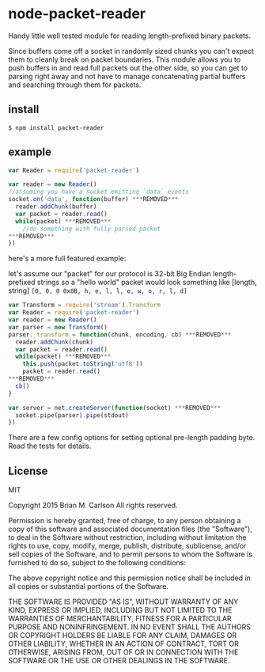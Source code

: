 node-packet-reader
==================

Handy little well tested module for reading length-prefixed binary packets.

Since buffers come off a socket in randomly sized chunks you can't expect them to cleanly
break on packet boundaries.  This module allows you to push buffers in and read
full packets out the other side, so you can get to parsing right away and not have
to manage concatenating partial buffers and searching through them for packets.

## install

` $ npm install packet-reader `

## example

```js
var Reader = require('packet-reader')

var reader = new Reader()
//assuming you have a socket emitting `data` events
socket.on('data', function(buffer) ***REMOVED***
  reader.addChunk(buffer)
  var packet = reader.read()
  while(packet) ***REMOVED***
    //do something with fully parsed packet
***REMOVED***
})
```


here's a more full featured example:

let's assume our "packet" for our protocol is 32-bit Big Endian length-prefixed strings
so a "hello world" packet would look something like [length, string]
`[0, 0, 0 0x0B, h, e, l, l, o, w, o, r, l, d]`

```js
var Transform = require('stream').Transform
var Reader = require('packet-reader')
var reader = new Reader()
var parser = new Transform()
parser._transform = function(chunk, encoding, cb) ***REMOVED***
  reader.addChunk(chunk)
  var packet = reader.read()
  while(packet) ***REMOVED***
    this.push(packet.toString('utf8'))
    packet = reader.read()
***REMOVED***
  cb()
}

var server = net.createServer(function(socket) ***REMOVED***
  socket.pipe(parser).pipe(stdout)
})

```

There are a few config options for setting optional pre-length padding byte.  Read the tests for details.

## License

MIT

Copyright 2015 Brian M. Carlson
All rights reserved.

Permission is hereby granted, free of charge, to any person
obtaining a copy of this software and associated documentation
files (the "Software"), to deal in the Software without
restriction, including without limitation the rights to use,
copy, modify, merge, publish, distribute, sublicense, and/or sell
copies of the Software, and to permit persons to whom the
Software is furnished to do so, subject to the following
conditions:

The above copyright notice and this permission notice shall be
included in all copies or substantial portions of the Software.

THE SOFTWARE IS PROVIDED "AS IS", WITHOUT WARRANTY OF ANY KIND,
EXPRESS OR IMPLIED, INCLUDING BUT NOT LIMITED TO THE WARRANTIES
OF MERCHANTABILITY, FITNESS FOR A PARTICULAR PURPOSE AND
NONINFRINGEMENT. IN NO EVENT SHALL THE AUTHORS OR COPYRIGHT
HOLDERS BE LIABLE FOR ANY CLAIM, DAMAGES OR OTHER LIABILITY,
WHETHER IN AN ACTION OF CONTRACT, TORT OR OTHERWISE, ARISING
FROM, OUT OF OR IN CONNECTION WITH THE SOFTWARE OR THE USE OR
OTHER DEALINGS IN THE SOFTWARE.
